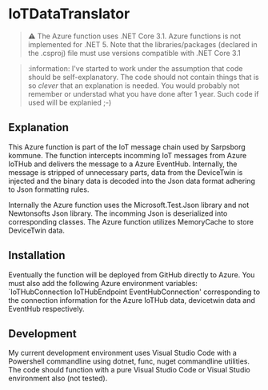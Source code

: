 # IoTDataTranslator

> :warning: The Azure function uses .NET Core 3.1. Azure functions is not implemented for .NET 5.
> Note that the libraries/packages (declared in the .csproj) file must use versions compatible
> with .NET Core 3.1

> :information: I've started to work under the assumption that code should be self-explanatory. The
> code should not contain things that is so _clever_ that an explanation is needed. You would
> probably not remember or understad what you have done after 1 year. Such code if used will be
> explanied ;-)

## Explanation

This Azure function is part of the IoT message chain used by Sarpsborg kommune. The function
intercepts incomming IoT messages from Azure IoTHub and delivers the message to a Azure EventHub.
Internally, the message is stripped of unnecessary parts, data from the DeviceTwin is injected and
the binary data is decoded into the Json data format adhering to Json formatting rules.

Internally the Azure function uses the Microsoft.Test.Json library and not Newtonsofts Json library.
The incomming Json is deserialized into corresponding classes. The Azure function utilizes
MemoryCache to store DeviceTwin data.

## Installation

Eventually the function will be deployed from GitHub directly to Azure. You must also add the
following Azure environment variables: `IoTHubConnection IoTHubEndpoint EventHubConnection'
corresponding to the connection information for the Azure IoTHub data, devicetwin data and EventHub
respectively.

## Development

My current development environment uses Visual Studio Code with a Powershell commandline using
dotnet, func, nuget commandline utilities. The code should function with a pure Visual Studio Code
or Visual Studio environment also (not tested).
